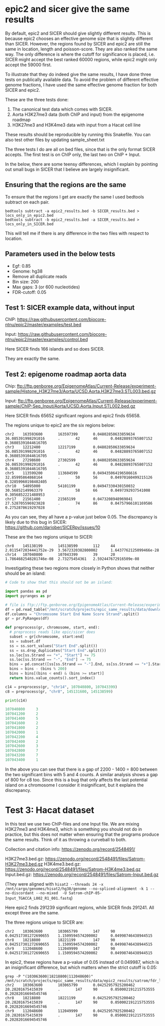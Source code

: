 # epic2 and sicer give the same results

By default, epic2 and SICER should give slightly different results. This is
because epic2 chooses an effective genome size that is slightly different than
SICER. However, the regions found by SICER and epic2 are still the same in
location, length and poisson-score. They are also ranked the same way. The only
difference is where the cutoff for significance is placed, i.e. SICER might
accept the best ranked 60000 regions, while epic2 might only accept the 59000
first.

To illustrate that they do indeed give the same results, I have done three tests
on publically available data. To avoid the problem of different effective genome
fractions, I have used the same effective genome fraction for both SICER and
epic2.

These are the three tests done:

1. The canonical test data which comes with SICER.
2. Aorta H3K27me3 data (both ChIP and input) from the epigenome roadmap
3. H3K27me3 and H3K4me3 data with input from a Hacat cell line

These results should be reproducible by running this Snakefile. You can also
test other files by updating sample_sheet.txt

The three tests I do are all on bed files, since that is the only format SICER
accepts. The first test is on ChIP only, the last two on ChIP + Input.

In the below, there are some teensy differences, which I explain by pointing out
small bugs in SICER that I believe are largely insignificant.

## Ensuring that the regions are the same

To ensure that the regions I get are exactly the same I used bedtools subtract on each pair.

```
bedtools subtract -a epic2_results.bed -b SICER_results.bed > locs_only_in_epic2.bed
bedtools subtract -b epic2_results.bed -a SICER_results.bed > locs_only_in_SICER.bed
```

This will tell me if there is any difference in the two files with respect to location.

## Parameters used in the below tests

* Egf: 0.85
* Genome: hg38
* Remove all duplicate reads
* Bin size: 200
* Max gaps: 3 (or 600 nucleotides)
* FDR-cutoff: 0.05

## Test 1: SICER example data, without input

ChIP: https://raw.githubusercontent.com/biocore-ntnu/epic2/master/examples/test.bed

Input: https://raw.githubusercontent.com/biocore-ntnu/epic2/master/examples/control.bed

Here SICER finds 166 islands and so does SICER.

They are exactly the same.

## Test 2: epigenome roadmap aorta data

Chip: ftp://ftp.genboree.org/EpigenomeAtlas/Current-Release/experiment-sample/Histone_H3K27me3/Aorta/UCSD.Aorta.H3K27me3.STL003.bed.gz

Input: ftp://ftp.genboree.org/EpigenomeAtlas/Current-Release/experiment-sample/ChIP-Seq_Input/Aorta/UCSD.Aorta.Input.STL002.bed.gz

Here SICER finds 65652 significant regions and epic2 finds 65658.

The regions unique to epic2 are the six regions below:

```
chr2    163593600       163597399       0.04802850633859634     36.085391998291016      .       42      46      0.04828893765807152     0.36085391044616705
chr3    12212400        12217199        0.04802850633859634     36.085391998291016      .       42      46      0.04828893765807152     0.36085391044616705
chr4    27298600        27302599        0.04802850633859634     36.085391998291016      .       42      46      0.04828893765807152     0.36085391044616705
chr5    113599200       113604599       0.049435064196586616    32.85995864868164       .       50      56      0.04970160499215126     0.32859960198402405
chr10   54095000        54101199        0.04947330430150032     30.56852149963379       .       58      66      0.0497392937541008      0.3056852221488953
chr17   21561400        21565199        0.0473208948969841      27.528705596923828      .       74      86      0.04757966101169586     0.2752870619297028
```

As you can see, they all have a p-value just below 0.05. The discrepancy is likely due to this bug in SICER:
https://github.com/dariober/SICERpy/issues/10

These are the two regions unique to SICER:

```
chr8    145138199       145138599       112     44      2.0115472034441752e-29  3.5672320382800002      1.6437762125099466e-28
chr14   107040800       107043399       39      20      1.7864682548281746e-08  2.73275454361   2.592447672916509e-08
```

Investigating these two regions more closely in Python shows that neither should be an island:

```python
# Code to show that this should not be an island:

import pandas as pd
import pyranges as pr

# file is ftp://ftp.genboree.org/EpigenomeAtlas/Current-Release/experiment-sample/Histone_H3K27me3/Aorta/UCSD.Aorta.H3K27me3.STL003.bed.gz
df = pd.read_table("/mnt/scratch/projects/epic_same_results/data/download/aorta/chip/aorta_chip.bed.gz", header=None)
df.columns = "Chromosome Start End Name Score Strand".split()
gr = pr.PyRanges(df)

def preprocess(gr, chromosome, start, end):
  # preprocess reads like epic/sicer does
  subset = gr[chromosome, start:end]
  ss = subset.df
  ss = ss.sort_values("Start End".split())
  ss = ss.drop_duplicates("Start End".split())
  ss.loc[ss.Strand == "+", "Start"] += 75
  ss.loc[ss.Strand == "-", "End"] -= 75
  bins = pd.concat([ss[ss.Strand == "-"].End, ss[ss.Strand == "+"].Start])
  bins = bins - (bins % 200)
  bins = bins[(bins < end) & (bins >= start)]
  return bins.value_counts().sort_index()

c14 = preprocess(gr, "chr14", 107040800, 107043399)
c8 = preprocess(gr, "chr8", 145131600, 145138599)

print(c14)

107040800     3
107041200     2
107041400     5
107041600     2
107041800     2
107042000     1
107042200     4
107042400     2
107042600     3
107042800     7
107043200     7
107043400     1
```

In the above you can see that there is a gap of 2200 - 1400 = 800 between the
two significant bins with 5 and 4 counts. A similar analysis shows a gap of 800
for c8 too. Since this is a bug that only affects the last potential island on a
chromosome I consider it insignificant, but it explains the discrepancy.

# Test 3: Hacat dataset

In this test we use two ChIP-files and one Input file. We are mixing H3K27me3
and H3K4me3, which is something you should not do in practice, but this does not
matter when ensuring that the programs produce the same results. Think of it as
throwing a curveball to both.

Collection and citation info: https://zenodo.org/record/2548491/

H3K27me3.bed.gz: https://zenodo.org/record/2548491/files/Satrom-H3K27me3.bed.gz
H3K4me3.bed.gz: https://zenodo.org/record/2548491/files/Satrom-H3K4me3.bed.gz
Input.bed.gz: https://zenodo.org/record/2548491/files/Satrom-Input.bed.gz

(They were aligned with `hisat2 --threads 24 -x /mnt/cargo/genomes/hisat2/hg38/genome --no-spliced-alignment -k 1 --no-discordant --no-mixed  -U Satrom-chIP-05-Input_TGACCA_L002_R1_001.fastq`)

Here epic2 finds 291239 significant regions, while SICER finds 291241. All except three are the same.

The three regions unique to SICER are:

```
chr2    103063600       103065799       147     90      0.042517301272690655    1.1509594574200002      0.04998746438944515
chr8    18218800        18221199        147     90      0.042517301272690655    1.1509594574200002      0.04998746438944515
chr9    112048600       112049999       147     90      0.042517301272690655    1.1509594574200002      0.04998746438944515
```

In epic2, these regions have a p-value of 0.05 instead of 0.049987, which is an insignificant difference, but which matters when the strict cutoff is 0.05:

```
grep -P "(103063600|18218800|112048600)" /mnt/scratch/projects/epic_same_results/data/epic2_results/satrom/fdr_list.csv
chr2    103063600       103065799       0.04252957925200462     20.28201675415039       .       147     90      0.050002191215753555    0.20282016694545746
chr8    18218800        18221199        0.04252957925200462     20.28201675415039       .       147     90      0.050002191215753555    0.20282016694545746
chr9    112048600       112049999       0.04252957925200462     20.28201675415039       .       147     90      0.050002191215753555    0.20282016694545746
```

